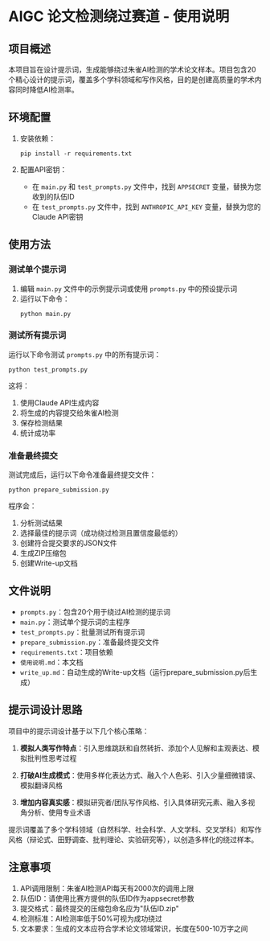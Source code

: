 # AIGC 论文检测绕过赛道 - 使用说明

## 项目概述

本项目旨在设计提示词，生成能够绕过朱雀AI检测的学术论文样本。项目包含20个精心设计的提示词，覆盖多个学科领域和写作风格，目的是创建高质量的学术内容同时降低AI检测率。

## 环境配置

1. 安装依赖：
   ```
   pip install -r requirements.txt
   ```

2. 配置API密钥：
   - 在 `main.py` 和 `test_prompts.py` 文件中，找到 `APPSECRET` 变量，替换为您收到的队伍ID
   - 在 `test_prompts.py` 文件中，找到 `ANTHROPIC_API_KEY` 变量，替换为您的Claude API密钥

## 使用方法

### 测试单个提示词

1. 编辑 `main.py` 文件中的示例提示词或使用 `prompts.py` 中的预设提示词
2. 运行以下命令：
   ```
   python main.py
   ```

### 测试所有提示词

运行以下命令测试 `prompts.py` 中的所有提示词：
```
python test_prompts.py
```

这将：
1. 使用Claude API生成内容
2. 将生成的内容提交给朱雀AI检测
3. 保存检测结果
4. 统计成功率

### 准备最终提交

测试完成后，运行以下命令准备最终提交文件：
```
python prepare_submission.py
```

程序会：
1. 分析测试结果
2. 选择最佳的提示词（成功绕过检测且置信度最低的）
3. 创建符合提交要求的JSON文件
4. 生成ZIP压缩包
5. 创建Write-up文档

## 文件说明

- `prompts.py`：包含20个用于绕过AI检测的提示词
- `main.py`：测试单个提示词的主程序
- `test_prompts.py`：批量测试所有提示词
- `prepare_submission.py`：准备最终提交文件
- `requirements.txt`：项目依赖
- `使用说明.md`：本文档
- `write_up.md`：自动生成的Write-up文档（运行prepare_submission.py后生成）

## 提示词设计思路

项目中的提示词设计基于以下几个核心策略：

1. **模拟人类写作特点**：引入思维跳跃和自然转折、添加个人见解和主观表达、模拟批判性思考过程

2. **打破AI生成模式**：使用多样化表达方式、融入个人色彩、引入少量细微错误、模拟翻译风格

3. **增加内容真实感**：模拟研究者/团队写作风格、引入具体研究元素、融入多视角分析、使用专业术语

提示词覆盖了多个学科领域（自然科学、社会科学、人文学科、交叉学科）和写作风格（辩论式、田野调查、批判理论、实验研究等），以创造多样化的绕过样本。

## 注意事项

1. API调用限制：朱雀AI检测API每天有2000次的调用上限
2. 队伍ID：请使用比赛方提供的队伍ID作为appsecret参数
3. 提交格式：最终提交的压缩包命名应为"队伍ID.zip"
4. 检测标准：AI检测率低于50%可视为成功绕过
5. 文本要求：生成的文本应符合学术论文领域常识，长度在500-10万字之间
